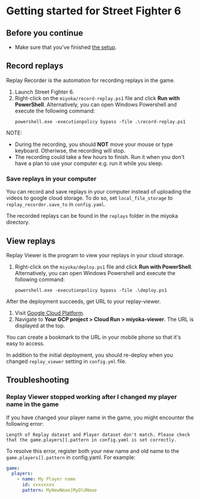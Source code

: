 # Getting started for Street Fighter 6

## Before you continue

- Make sure that you've finished [the setup](../getting_started.md#setup).

## Record replays

Replay Recorder is the automation for recording replays in the game.

1. Launch Street Fighter 6.
1. Right-click on the `miyoka/record-replay.ps1` file and click **Run with PowerShell**.
    Alternatively, you can open Windows Powershell and execute the following command:
    ```shell
    powershell.exe -executionpolicy bypass -file .\record-replay.ps1
    ```

NOTE:

- During the recording, you should **NOT** move your mouse or type keyboard. Otheriwse, the recording will stop.
- The recording could take a few hours to finish. Run it when you don't have a plan to use your computer e.g. run it while you sleep.

### Save replays in your computer

You can record and save replays in your computer instead of uploading the videos to google cloud storage.
To do so, set `local_file_storage` to `replay_recorder.save_to` in `config.yaml`.

The recorded replays can be found in the `replays` folder in the miyoka directory.

## View replays

Replay Viewer is the program to view your replays in your cloud storage.

1. Right-click on the `miyoka/deploy.ps1` file and click **Run with PowerShell**.
    Alternatively, you can open Windows Powershell and execute the following command:
    ```shell
    powershell.exe -executionpolicy bypass -file .\deploy.ps1
    ```

After the deployment succeeds, get URL to your replay-viewer.

1. Visit [Google Cloud Platform](https://cloud.google.com/).
1. Navigate to **Your GCP project > Cloud Run > miyoka-viewer**. The URL is displayed at the top.

You can create a bookmark to the URL in your mobile phone so that it's easy to access.

In addition to the initial deployment, you should re-deploy when you changed `replay_viewer` setting in `config.yml` file.

## Troubleshooting

### Replay Viewer stopped working after I changed my player name in the game

If you have changed your player name in the game, you might encounter the following error:

```plaintext
Length of Replay dataset and Player dataset don't match. Please check that the game.players[].pattern in config.yaml is set correctly.
```

To resolve this error, register both your new name and old name to the `game.players[].pattern` in config.yaml. For example:

```yaml
game:
  players:
    - name: My Player name
      id: xxxxxxxx
      pattern: MyNewNmae|MyOldNmae
```